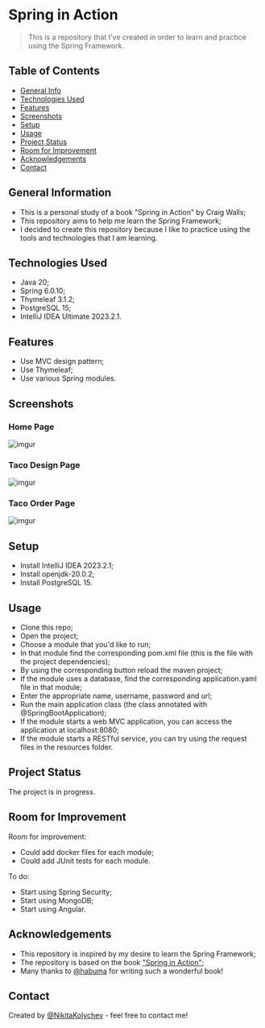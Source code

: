 # Spring in Action
> This is a repository that I've created in order to learn and practice using the Spring Framework.
<!-- > Live demo [_here_](https://www.example.com).  If you have the project hosted somewhere, include the link here. -->


## Table of Contents
* [General Info](#general-information)
* [Technologies Used](#technologies-used)
* [Features](#features)
* [Screenshots](#screenshots)
* [Setup](#setup)
* [Usage](#usage)
* [Project Status](#project-status)
* [Room for Improvement](#room-for-improvement)
* [Acknowledgements](#acknowledgements)
* [Contact](#contact)
<!-- * [License](#license) -->


## General Information
- This is a personal study of a book "Spring in Action" by Craig Walls;
- This repository aims to help me learn the Spring Framework;
- I decided to create this repository because I like to practice using the tools and technologies that I am learning.
<!-- You don't have to answer all the questions - just the ones relevant to your project. -->


## Technologies Used
- Java 20;
- Spring 6.0.10;
- Thymeleaf 3.1.2;
- PostgreSQL 15;
- IntelliJ IDEA Ultimate 2023.2.1.


## Features
- Use MVC design pattern;
- Use Thymeleaf;
- Use various Spring modules.


## Screenshots

### Home Page
![imgur](https://i.imgur.com/JIOERiB.png)

### Taco Design Page
![imgur](https://i.imgur.com/D9oZ0Xe.png)

### Taco Order Page
![imgur](https://i.imgur.com/wjEibX2.png)
<!-- If you have screenshots you'd like to share, include them here. -->


## Setup
* Install IntelliJ IDEA 2023.2.1;
* Install openjdk-20.0.2;
* Install PostgreSQL 15.


## Usage
* Clone this repo;
* Open the project;
* Choose a module that you'd like to run;
* In that module find the corresponding pom.xml file (this is the file with the project dependencies);
* By using the corresponding button reload the maven project;
* If the module uses a database, find the corresponding application.yaml file in that module;
* Enter the appropriate name, username, password and url;
* Run the main application class (the class annotated with @SpringBootApplication);
* If the module starts a web MVC application, you can access the application at localhost:8080;
* If the module starts a RESTful service, you can try using the request files in the resources folder.


## Project Status
The project is in progress.


## Room for Improvement
Room for improvement:
- Could add docker files for each module;
- Could add JUnit tests for each module.

To do:
- Start using Spring Security;
- Start using MongoDB;
- Start using Angular.


## Acknowledgements
- This repository is inspired by my desire to learn the Spring Framework;
- The repository is based on the book ["Spring in Action"](https://www.amazon.com/Spring-Action-Sixth-Craig-Walls/dp/1617297577/ref=sr_1_1?crid=2WXKF9I8619PG&keywords=spring+in+action&qid=1693828345&sprefix=spring+in+ac%2Caps%2C271&sr=8-1);
- Many thanks to [@habuma](https://twitter.com/habuma) for writing such a wonderful book!


## Contact
Created by [@NikitaKolychev](https://twitter.com/NikitaKolychev) - feel free to contact me!


<!-- Optional -->
<!-- ## License -->
<!-- This project is open source and available under the [... License](). -->

<!-- You don't have to include all sections - just the one's relevant to your project -->